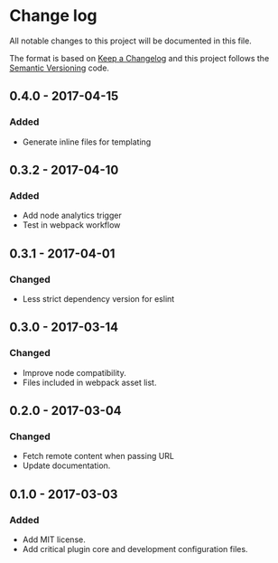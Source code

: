 # Change log
All notable changes to this project will be documented in this file.

The format is based on [Keep a Changelog](http://keepachangelog.com) and this project follows the [Semantic Versioning](http://semver.org) code.

## 0.4.0 - 2017-04-15
### Added
- Generate inline files for templating

## 0.3.2 - 2017-04-10
### Added
- Add node analytics trigger
- Test in webpack workflow

## 0.3.1 - 2017-04-01
### Changed
- Less strict dependency version for eslint

## 0.3.0 - 2017-03-14
### Changed
- Improve node compatibility.
- Files included in webpack asset list.

## 0.2.0 - 2017-03-04
### Changed
- Fetch remote content when passing URL
- Update documentation.


## 0.1.0 - 2017-03-03
### Added
- Add MIT license.
- Add critical plugin core and development configuration files.
